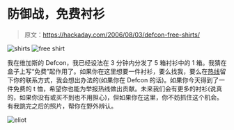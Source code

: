 # 防御战，免费衬衫

> 原文：<https://hackaday.com/2006/08/03/defcon-free-shirts/>

![shirts](img/ceca666ffe8fc1127dd47f6600bfb891.png) ![free shirt](img/44fb0cd51e240b1b941748a2b15ef098.png)

我在维加斯的 Defcon，我已经设法在 3 分钟内分发了 5 箱衬衫中的 1 箱。我猜在盒子上写“免费”起作用了。如果你在这里想要一件衬衫，要么找我，要么在[热线](http://hackaday.com/tips)留下你的联系方式，我会想出办法的(如果你在 Defcon 的话)。如果你今天得到了一件免费的 t 恤，希望你也能为举报热线做出贡献。未来我们会有更多的衬衫(说真的，如果你没有或买不到也不用担心)，但如果你在这里，你不妨抓住这个机会。有我跳完之后的照片，帮你在野外辨认。

![eliot](img/2d98cebc04eac6d26733fa8921109506.png)